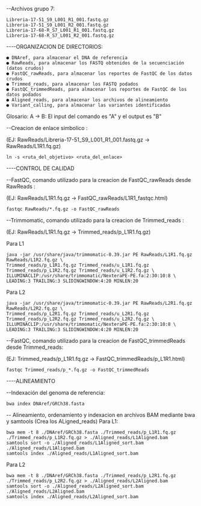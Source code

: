 --Archivos grupo 7:
```
Libreria-17-51_S9_L001_R1_001.fastq.gz
Libreria-17-51_S9_L001_R2_001.fastq.gz
Libreria-17-68-R_S7_L001_R1_001.fastq.gz
Libreria-17-68-R_S7_L001_R2_001.fastq.gz
```

----ORGANIZACION DE DIRECTORIOS:
```
● DNAref, para almacenar el DNA de referencia
● RawReads, para almacenar los FASTQ obtenidos de la secuenciación (datos crudos)
● FastQC_rawReads, para almacenar los reportes de FastQC de los datos crudos
● Trimmed_reads, para almacenar los FASTQ podados
● FastQC_trimmedReads, para almacenar los reportes de FastQC de los datos podados
● Aligned_reads, para almacenar los archivos de alineamiento
● Variant_calling, para almacenar las variantes identificadas
```

Glosario:
A -> B: El input del comando es "A" y el output es "B"

--Creacion de enlace simbolico :

(EJ: RawReads/Libreria-17-51_S9_L001_R1_001.fastq.gz -> RawReads/L1R1.fq.gz)
```
ln -s <ruta_del_objetivo> <ruta_del_enlace>
```

----CONTROL DE CALIDAD

--FastQC, comando utilizado para la creacion de FastQC_rawReads desde RawReads :

(EJ: RawReads/L1R1.fq.gz -> FastQC_rawReads/L1R1_fastqc.html)
```
fastqc RawReads/*.fq.gz -o FastQC_rawReads
```

--Trimmomatic, comando utilizado para la creacion de Trimmed_reads :

(EJ: RawReads/L1R1.fq.gz -> Trimmed_reads/p_L1R1.fq.gz)

Para L1
```
java -jar /usr/share/java/trimmomatic-0.39.jar PE RawReads/L1R1.fq.gz RawReads/L1R2.fq.gz \
Trimmed_reads/p_L1R1.fq.gz Trimmed_reads/u_L1R1.fq.gz Trimmed_reads/p_L1R2.fq.gz Trimmed_reads/u_L1R2.fq.gz \
ILLUMINACLIP:/usr/share/trimmomatic/NexteraPE-PE.fa:2:30:10:8 \
LEADING:3 TRAILING:3 SLIDINGWINDOW:4:20 MINLEN:20

```
Para L2
```
java -jar /usr/share/java/trimmomatic-0.39.jar PE RawReads/L2R1.fq.gz RawReads/L2R2.fq.gz \
Trimmed_reads/p_L2R1.fq.gz Trimmed_reads/u_L2R1.fq.gz Trimmed_reads/p_L2R2.fq.gz Trimmed_reads/u_L2R2.fq.gz \
ILLUMINACLIP:/usr/share/trimmomatic/NexteraPE-PE.fa:2:30:10:8 \
LEADING:3 TRAILING:3 SLIDINGWINDOW:4:20 MINLEN:20

```

--FastQC, comando utilizado para la creacion de FastQC_trimmedReads desde Trimmed_reads:

(EJ: Trimmed_reads/p_L1R1.fq.gz -> FastQC_trimmedReads/p_L1R1.html)
```
fastqc Trimmed_reads/p_*.fq.gz -o FastQC_trimmedReads
```

----ALINEAMIENTO

--Indexación del genoma de referencia:
```
bwa index DNAref/GRCh38.fasta
```

-- Alineamiento, ordenamiento y indexacion en archivos BAM mediante bwa y samtools (Crea los ALigned_reads)
Para L1:
```
bwa mem -t 8 ./DNAref/GRCh38.fasta ./Trimmed_reads/p_L1R1.fq.gz ./Trimmed_reads/p_L1R2.fq.gz > ./Aligned_reads/L1Aligned.bam
samtools sort -o ./Aligned_reads/L1Aligned_sort.bam ./Aligned_reads/L1Aligned.bam
samtools index ./Aligned_reads/L1Aligned_sort.bam
```
Para L2
```
bwa mem -t 8 ./DNAref/GRCh38.fasta ./Trimmed_reads/p_L2R1.fq.gz ./Trimmed_reads/p_L2R2.fq.gz > ./Aligned_reads/L2Aligned.bam
samtools sort -o ./Aligned_reads/L2Aligned_sort.bam ./Aligned_reads/L2Aligned.bam
samtools index ./Aligned_reads/L2Aligned_sort.bam
```
